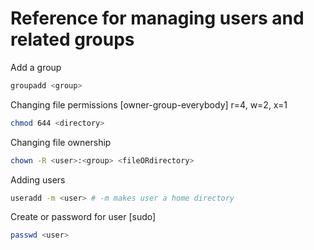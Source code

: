 # Reference for managing users and related groups

Add a group

```sh
groupadd <group>
```

Changing file permissions [owner-group-everybody] r=4, w=2, x=1

```sh
chmod 644 <directory>
```

Changing file ownership

```sh
chown -R <user>:<group> <fileORdirectory>
```

Adding users

```sh
useradd -m <user> # -m makes user a home directory
```

Create or password for user [sudo]

```sh
passwd <user>
```